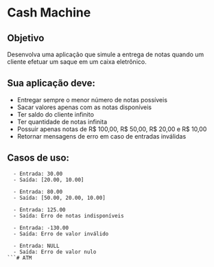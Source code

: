 # Cash Machine

## Objetivo
Desenvolva uma aplicação que simule a entrega de notas quando um cliente efetuar um saque em um caixa eletrônico.

## Sua aplicação deve:
  - Entregar sempre o menor número de notas possíveis
  - Sacar valores apenas com as notas disponíveis
  - Ter saldo do cliente infinito
  - Ter quantidade de notas infinita
  - Possuir apenas notas de R$ 100,00, R$ 50,00, R$ 20,00 e R$ 10,00
  - Retornar mensagens de erro em caso de entradas inválidas

## Casos de uso:
  ```
    - Entrada: 30.00
    - Saída: [20.00, 10.00]
  ```

  ```
    - Entrada: 80.00
    - Saída: [50.00, 20.00, 10.00]
  ```

  ```
    - Entrada: 125.00
    - Saída: Erro de notas indisponíveis
  ```

  ```
    - Entrada: -130.00
    - Saída: Erro de valor inválido
  ```

  ```
    - Entrada: NULL
    - Saída: Erro de valor nulo
  ```# ATM
